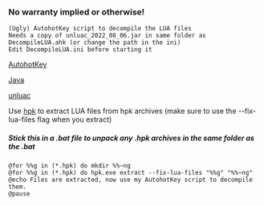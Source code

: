 ### No warranty implied or otherwise!
```
(Ugly) AutohotKey script to decompile the LUA files
Needs a copy of unluac_2022_08_06.jar in same folder as DecompileLUA.ahk (or change the path in the ini)
Edit DecompileLUA.ini before starting it
```

[AutohotKey](https://autohotkey.com/download/)

[Java](https://java.com/download)

[unluac](https://sourceforge.net/projects/unluac/files/Unstable/)

Use [hpk](https://github.com/nickelc/hpk/releases) to extract LUA files from hpk archives (make sure to use the --fix-lua-files flag when you extract)

##### Stick this in a .bat file to unpack any .hpk archives in the same folder as the .bat
```
@for %%g in (*.hpk) do mkdir %%~ng
@for %%g in (*.hpk) do hpk.exe extract --fix-lua-files "%%g" "%%~ng"
@echo Files are extracted, now use my AutohotKey script to decompile them.
@pause
```
